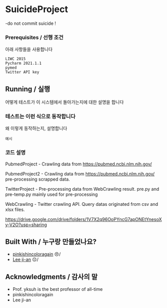 # SuicideProject
-do not commit suicide !


### Prerequisites / 선행 조건

아래 사항들을 사용합니다

```
LIWC 2015
Pycharm 2021.1.1
pymed
Twitter API key
```


## Running / 실행

어떻게 테스트가 이 시스템에서 돌아가는지에 대한 설명을 합니다

### 테스트는 이런 식으로 동작합니다

왜 이렇게 동작하는지, 설명합니다

```
예시
```

### 코드 설명

PubmedProject - Crawling data from https://pubmed.ncbi.nlm.nih.gov/

PubmedProject2 - Crawling data from https://pubmed.ncbi.nlm.nih.gov/ pre-processing scrapped data.

TwitterProject - Pre-processing data from WebCrawling result. pre.py and pre-temp.py mainly used for pre-processing

WebCrawling - Twitter crawling API. Query datas originated from csv and xlsx files.

https://drive.google.com/drive/folders/1V7X2q96OoPYncG7apONEtYnesoXy-V2O?usp=sharing


## Built With / 누구랑 만들었나요?

* [pinkishincoloragain](https://github.com/pinkishincoloragain) :angry:/
* [Lee ji-an](https://github.com/lee-ji-an) :pensive:/

## Acknowledgments / 감사의 말

* Prof. yksuh is the best professor of all-time
* pinkishincoloragain
* Lee ji-an
